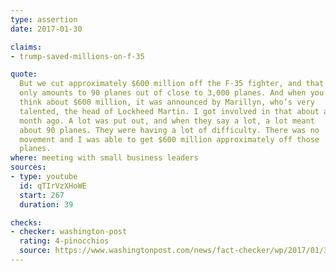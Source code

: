 ```yaml
---
type: assertion
date: 2017-01-30

claims:
- trump-saved-millions-on-f-35

quote:
  But we cut approximately $600 million off the F-35 fighter, and that
  only amounts to 90 planes out of close to 3,000 planes. And when you
  think about $600 million, it was announced by Marillyn, who’s very
  talented, the head of Lockheed Martin. I got involved in that about a
  month ago. A lot was put out, and when they say a lot, a lot meant
  about 90 planes. They were having a lot of difficulty. There was no
  movement and I was able to get $600 million approximately off those
  planes.
where: meeting with small business leaders
sources:
- type: youtube
  id: qTIrVzXHoWE
  start: 267
  duration: 39

checks:
- checker: washington-post
  rating: 4-pinocchios
  source: https://www.washingtonpost.com/news/fact-checker/wp/2017/01/31/trumps-claim-taking-credit-for-cutting-600-million-from-the-f-35-program/
---
```


